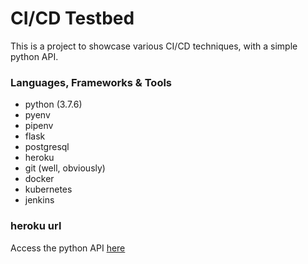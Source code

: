 # CI/CD Testbed

This is a project to showcase various CI/CD techniques, with a simple python API.

### Languages, Frameworks & Tools

- python (3.7.6)
- pyenv
- pipenv
- flask
- postgresql
- heroku
- git (well, obviously)
- docker
- kubernetes
- jenkins

### heroku url

Access the python API [here](https://intense-ravine-21642.herokuapp.com/)